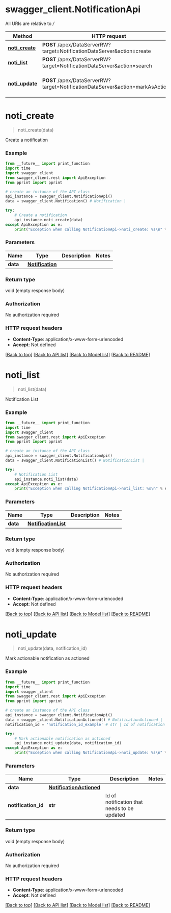 # swagger_client.NotificationApi

All URIs are relative to */*

Method | HTTP request | Description
------------- | ------------- | -------------
[**noti_create**](NotificationApi.md#noti_create) | **POST** /apex/DataServerRW?target&#x3D;NotificationDataServer&amp;action&#x3D;create | Create a notification
[**noti_list**](NotificationApi.md#noti_list) | **POST** /apex/DataServerRW?target&#x3D;NotificationDataServer&amp;action&#x3D;search | Notification List
[**noti_update**](NotificationApi.md#noti_update) | **POST** /apex/DataServerRW?target&#x3D;NotificationDataServer&amp;action&#x3D;markAsActioned | Mark actionable notification as actioned

# **noti_create**
> noti_create(data)

Create a notification

### Example
```python
from __future__ import print_function
import time
import swagger_client
from swagger_client.rest import ApiException
from pprint import pprint

# create an instance of the API class
api_instance = swagger_client.NotificationApi()
data = swagger_client.Notification() # Notification | 

try:
    # Create a notification
    api_instance.noti_create(data)
except ApiException as e:
    print("Exception when calling NotificationApi->noti_create: %s\n" % e)
```

### Parameters

Name | Type | Description  | Notes
------------- | ------------- | ------------- | -------------
 **data** | [**Notification**](.md)|  | 

### Return type

void (empty response body)

### Authorization

No authorization required

### HTTP request headers

 - **Content-Type**: application/x-www-form-urlencoded
 - **Accept**: Not defined

[[Back to top]](#) [[Back to API list]](../README.md#documentation-for-api-endpoints) [[Back to Model list]](../README.md#documentation-for-models) [[Back to README]](../README.md)

# **noti_list**
> noti_list(data)

Notification List

### Example
```python
from __future__ import print_function
import time
import swagger_client
from swagger_client.rest import ApiException
from pprint import pprint

# create an instance of the API class
api_instance = swagger_client.NotificationApi()
data = swagger_client.NotificationList() # NotificationList | 

try:
    # Notification List
    api_instance.noti_list(data)
except ApiException as e:
    print("Exception when calling NotificationApi->noti_list: %s\n" % e)
```

### Parameters

Name | Type | Description  | Notes
------------- | ------------- | ------------- | -------------
 **data** | [**NotificationList**](.md)|  | 

### Return type

void (empty response body)

### Authorization

No authorization required

### HTTP request headers

 - **Content-Type**: application/x-www-form-urlencoded
 - **Accept**: Not defined

[[Back to top]](#) [[Back to API list]](../README.md#documentation-for-api-endpoints) [[Back to Model list]](../README.md#documentation-for-models) [[Back to README]](../README.md)

# **noti_update**
> noti_update(data, notification_id)

Mark actionable notification as actioned

### Example
```python
from __future__ import print_function
import time
import swagger_client
from swagger_client.rest import ApiException
from pprint import pprint

# create an instance of the API class
api_instance = swagger_client.NotificationApi()
data = swagger_client.NotificationActioned() # NotificationActioned | 
notification_id = 'notification_id_example' # str | Id of notification that needs to be updated

try:
    # Mark actionable notification as actioned
    api_instance.noti_update(data, notification_id)
except ApiException as e:
    print("Exception when calling NotificationApi->noti_update: %s\n" % e)
```

### Parameters

Name | Type | Description  | Notes
------------- | ------------- | ------------- | -------------
 **data** | [**NotificationActioned**](.md)|  | 
 **notification_id** | **str**| Id of notification that needs to be updated | 

### Return type

void (empty response body)

### Authorization

No authorization required

### HTTP request headers

 - **Content-Type**: application/x-www-form-urlencoded
 - **Accept**: Not defined

[[Back to top]](#) [[Back to API list]](../README.md#documentation-for-api-endpoints) [[Back to Model list]](../README.md#documentation-for-models) [[Back to README]](../README.md)

